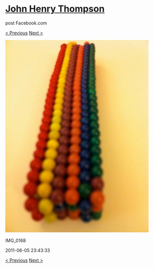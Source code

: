 # [John Henry Thompson](../README.md)
post Facebook.com

[< Previous](2011-06-06-5.md) [Next >](2011-06-05-2.md)

[![](../media/2011-06-05/Magnetic-Balls-IMG_0168.jpg)](../README.md)

IMG_0168

2011-06-05 23:43:33

[< Previous](2011-06-06-5.md) [Next >](2011-06-05-2.md)